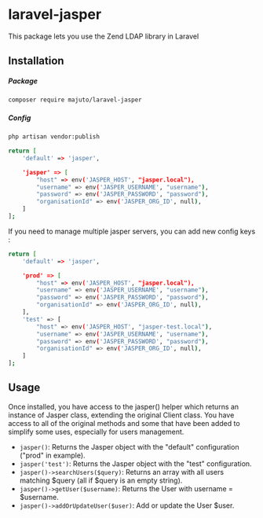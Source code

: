 # laravel-jasper
This package lets you use the Zend LDAP library in Laravel

## Installation

##### Package
```bash
composer require majuto/laravel-jasper
```

##### Config
```bash
php artisan vendor:publish
```

```bash
return [
    'default' => 'jasper',

    'jasper' => [
        "host" => env('JASPER_HOST', "jasper.local"),
        "username" => env('JASPER_USERNAME', "username"),
        "password" => env('JASPER_PASSWORD', "password"),
        "organisationId" => env('JASPER_ORG_ID', null),
    ]
];
```

If you need to manage multiple jasper servers, you can add new config keys : 

```bash
return [
    'default' => 'jasper',

    'prod' => [
        "host" => env('JASPER_HOST', "jasper.local"),
        "username" => env('JASPER_USERNAME', "username"),
        "password" => env('JASPER_PASSWORD', "password"),
        "organisationId" => env('JASPER_ORG_ID', null),
    ],
    'test' => [
        "host" => env('JASPER_HOST', "jasper-test.local"),
        "username" => env('JASPER_USERNAME', "username"),
        "password" => env('JASPER_PASSWORD', "password"),
        "organisationId" => env('JASPER_ORG_ID', null),
    ]
];
```

## Usage
Once installed, you have access to the jasper() helper which returns an instance of Jasper class, extending the original Client class.
You have access to all of the original methods and some that have been added to simplify some uses, especially for users management.

- `jasper()`: Returns the Jasper object with the "default" configuration ("prod" in example).
- `jasper('test')`: Returns the Jasper object with the "test" configuration.
- `jasper()->searchUsers($query)`: Returns an array with all users matching $query (all if $query is an empty string).
- `jasper()->getUser($username)`: Returns the User with username = $username.
- `jasper()->addOrUpdateUser($user)`: Add or update the User $user.